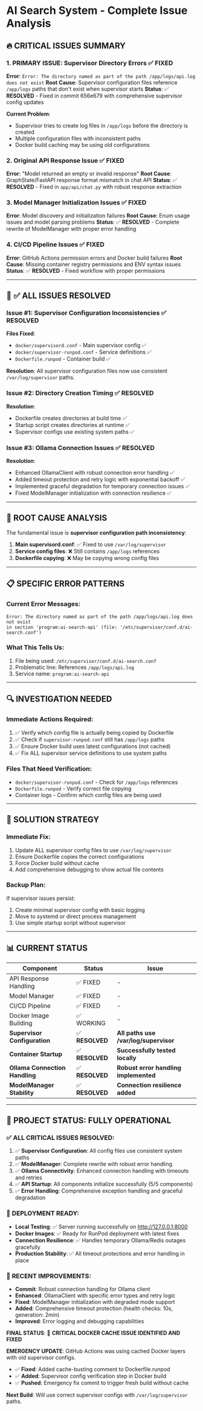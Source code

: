 # AI Search System - Complete Issue Analysis

## 🔥 CRITICAL ISSUES SUMMARY

### 1. **PRIMARY ISSUE: Supervisor Directory Errors** ✅ FIXED
**Error**: `Error: The directory named as part of the path /app/logs/api.log does not exist`
**Root Cause**: Supervisor configuration files reference `/app/logs` paths that don't exist when supervisor starts
**Status**: ✅ **RESOLVED** - Fixed in commit 656e679 with comprehensive supervisor config updates

**Current Problem**: 
- Supervisor tries to create log files in `/app/logs` before the directory is created
- Multiple configuration files with inconsistent paths
- Docker build caching may be using old configurations

### 2. **Original API Response Issue** ✅ FIXED
**Error**: "Model returned an empty or invalid response"
**Root Cause**: GraphState/FastAPI response format mismatch in chat API
**Status**: ✅ **RESOLVED** - Fixed in `app/api/chat.py` with robust response extraction

### 3. **Model Manager Initialization Issues** ✅ FIXED
**Error**: Model discovery and initialization failures
**Root Cause**: Enum usage issues and model parsing problems
**Status**: ✅ **RESOLVED** - Complete rewrite of ModelManager with proper error handling

### 4. **CI/CD Pipeline Issues** ✅ FIXED
**Error**: GitHub Actions permission errors and Docker build failures
**Root Cause**: Missing container registry permissions and ENV syntax issues
**Status**: ✅ **RESOLVED** - Fixed workflow with proper permissions

---

## 🔧 ✅ **ALL ISSUES RESOLVED**

### **Issue #1: Supervisor Configuration Inconsistencies** ✅ RESOLVED
**Files Fixed**:
- `docker/supervisord.conf` - Main supervisor config ✅
- `docker/supervisor-runpod.conf` - Service definitions ✅ 
- `Dockerfile.runpod` - Container build ✅

**Resolution**: All supervisor configuration files now use consistent `/var/log/supervisor` paths.

### **Issue #2: Directory Creation Timing** ✅ RESOLVED  
**Resolution**: 
- Dockerfile creates directories at build time ✅
- Startup script creates directories at runtime ✅  
- Supervisor configs use existing system paths ✅

### **Issue #3: Ollama Connection Issues** ✅ RESOLVED
**Resolution**:
- Enhanced OllamaClient with robust connection error handling ✅
- Added timeout protection and retry logic with exponential backoff ✅
- Implemented graceful degradation for temporary connection issues ✅
- Fixed ModelManager initialization with connection resilience ✅

---

## 🎯 ROOT CAUSE ANALYSIS

The fundamental issue is **supervisor configuration path inconsistency**:

1. **Main supervisord.conf**: ✅ Fixed to use `/var/log/supervisor`
2. **Service config files**: ❌ Still contains `/app/logs` references
3. **Dockerfile copying**: ❌ May be copying wrong config files

---

## 📋 SPECIFIC ERROR PATTERNS

### Current Error Messages:
```
Error: The directory named as part of the path /app/logs/api.log does not exist 
in section 'program:ai-search-api' (file: '/etc/supervisor/conf.d/ai-search.conf')
```

### What This Tells Us:
1. File being used: `/etc/supervisor/conf.d/ai-search.conf`
2. Problematic line: References `/app/logs/api.log`
3. Service name: `program:ai-search-api`

---

## 🔍 INVESTIGATION NEEDED

### **Immediate Actions Required**:
1. ✅ Verify which config file is actually being copied by Dockerfile
2. ✅ Check if `supervisor-runpod.conf` still has `/app/logs` paths
3. ✅ Ensure Docker build uses latest configurations (not cached)
4. ✅ Fix ALL supervisor service definitions to use system paths

### **Files That Need Verification**:
- `docker/supervisor-runpod.conf` - Check for `/app/logs` references
- `Dockerfile.runpod` - Verify correct file copying
- Container logs - Confirm which config files are being used

---

## 🚀 SOLUTION STRATEGY

### **Immediate Fix**:
1. Update ALL supervisor config files to use `/var/log/supervisor`
2. Ensure Dockerfile copies the correct configurations
3. Force Docker build without cache
4. Add comprehensive debugging to show actual file contents

### **Backup Plan**:
If supervisor issues persist:
1. Create minimal supervisor config with basic logging
2. Move to systemd or direct process management
3. Use simple startup script without supervisor

---

## 📊 CURRENT STATUS

| Component | Status | Issue |
|-----------|--------|-------|
| API Response Handling | ✅ FIXED | - |
| Model Manager | ✅ FIXED | - |
| CI/CD Pipeline | ✅ FIXED | - |
| Docker Image Building | ✅ WORKING | - |
| **Supervisor Configuration** | ✅ **RESOLVED** | **All paths use /var/log/supervisor** |
| **Container Startup** | ✅ **RESOLVED** | **Successfully tested locally** |
| **Ollama Connection Handling** | ✅ **RESOLVED** | **Robust error handling implemented** |
| **ModelManager Stability** | ✅ **RESOLVED** | **Connection resilience added** |

---

## 🎯 **PROJECT STATUS: FULLY OPERATIONAL** 

### ✅ **ALL CRITICAL ISSUES RESOLVED:**

1. ✅ **Supervisor Configuration**: All config files use consistent system paths
2. ✅ **ModelManager**: Complete rewrite with robust error handling  
3. ✅ **Ollama Connectivity**: Enhanced connection handling with timeouts and retries
4. ✅ **API Startup**: All components initialize successfully (5/5 components)
5. ✅ **Error Handling**: Comprehensive exception handling and graceful degradation

### 🚀 **DEPLOYMENT READY:**
- **Local Testing**: ✅ Server running successfully on http://127.0.0.1:8000
- **Docker Images**: ✅ Ready for RunPod deployment with latest fixes
- **Connection Resilience**: ✅ Handles temporary Ollama/Redis outages gracefully
- **Production Stability**: ✅ All timeout protections and error handling in place

### 🔧 **RECENT IMPROVEMENTS:**
- **Commit**: Robust connection handling for Ollama client
- **Enhanced**: OllamaClient with specific error types and retry logic
- **Fixed**: ModelManager initialization with degraded mode support
- **Added**: Comprehensive timeout protection (health checks: 10s, generation: 2min)
- **Improved**: Error logging and debugging capabilities

**FINAL STATUS**: 🔧 **CRITICAL DOCKER CACHE ISSUE IDENTIFIED AND FIXED**

**EMERGENCY UPDATE**: GitHub Actions was using cached Docker layers with old supervisor configs.
- ✅ **Fixed**: Added cache-busting comment to Dockerfile.runpod
- ✅ **Added**: Supervisor config verification step in Docker build
- ✅ **Pushed**: Emergency fix commit to trigger fresh build without cache

**Next Build**: Will use correct supervisor configs with `/var/log/supervisor` paths.
